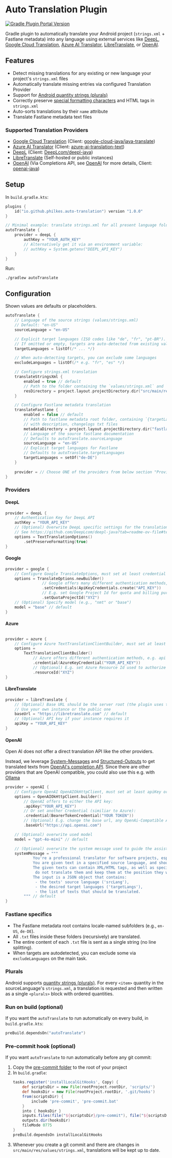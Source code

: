# Auto Translation Plugin
<a href="https://plugins.gradle.org/plugin/io.github.philkes.auto-translation"><img alt="Gradle Plugin Portal Version" src="https://img.shields.io/gradle-plugin-portal/v/io.github.philkes.auto-translation"></a>


Gradle plugin to automatically translate your Android project (`strings.xml` + Fastlane metadata) into any language using external services like [DeepL](https://www.deepl.com/en/pro-api), [Google Cloud Translation](https://cloud.google.com/translate), [Azure AI Translator](https://azure.microsoft.com/en-us/products/ai-services/ai-translator), [LibreTranslate](https://libretranslate.com/), or [OpenAI](https://platform.openai.com/).

## Features

- Detect missing translations for any existing or new language your project's `strings.xml` files
- Automatically translate missing entries via configured Translation Provider
- Support for [Android quantity strings (plurals)](https://developer.android.com/guide/topics/resources/string-resource#Plurals)
- Correctly preserve [special formatting characters](https://developer.android.com/guide/topics/resources/string-resource#escaping_quotes) and HTML tags in `strings.xml`
- Auto-sorts translations by their `name` attribute
- Translate Fastlane metadata text files

### Supported Translation Providers
- [Google Cloud Translation](https://cloud.google.com/translate) (Client: [google-cloud-java/java-translate](https://github.com/googleapis/google-cloud-java/tree/main/java-translate))
- [Azure AI Translator](https://azure.microsoft.com/en-us/products/ai-services/ai-translator) (Client: [azure-ai-translation-text](https://github.com/Azure/azure-sdk-for-java/tree/azure-ai-translation-text_1.1.6/sdk/translation/azure-ai-translation-text/))
- [DeepL](https://www.deepl.com/en/pro-api) (Client: [DeepLcom/deepl-java](https://github.com/DeepLcom/deepl-java))
- [LibreTranslate](https://libretranslate.com/) (Self-hosted or public instances)
- [OpenAI](https://platform.openai.com/) (Via Completions API, see [OpenAI](#openai) for more details, Client: [openai-java](https://github.com/openai/openai-java))

## Setup

In `build.gradle.kts`:
```kotlin
plugins {
    id("io.github.philkes.auto-translation") version "1.0.0"
}

// Minimal example: translate strings.xml for all present language folders using DeepL
autoTranslate {
    provider = deepL {
        authKey = "YOUR_AUTH_KEY"
        // Alternatively get it via an environment variable:
        // authKey = System.getenv("DEEPL_API_KEY")
    }
}
```

Run:
```shell
./gradlew autoTranslate
```

## Configuration

Shown values are defaults or placeholders.
```kotlin
autoTranslate {
    // Language of the source strings (values/strings.xml)
    // Default: "en-US"
    sourceLanguage = "en-US"

    // Explicit target languages (ISO codes like "de", "fr", "pt-BR").
    // If omitted or empty, targets are auto-detected from existing values-* folders.
    targetLanguages = listOf(/* ... */)

    // When auto-detecting targets, you can exclude some languages
    excludeLanguages = listOf(/* e.g. "fr", "es" */)

    // Configure strings.xml translation
    translateStringsXml {
        enabled = true // default
        // Path to the folder containing the `values/strings.xml` and `values-{targetLanguage}` folders.
        resDirectory = project.layout.projectDirectory.dir("src/main/res") // default
    }

    // Configure Fastlane metadata translation
    translateFastlane {
        enabled = false // default
        // Path to fastlane metadata root folder, containing `{targetLanguage` folders
        // with description, changelogs txt files
        metadataDirectory = project.layout.projectDirectory.dir("fastlane/metadata/android") // default
        // Language of the source fastlane documentation
        // Defaults to autoTranslate.sourceLanguage
        sourceLanguage = "en-US"
        // Explicit target languages for Fastlane
        // Defaults to autoTranslate.targetLanguages
        targetLanguages = setOf("de-DE")
    }
    
    provider = // Choose ONE of the providers from below section "Providers"
}
```

### Providers

#### DeepL
```kotlin
provider = deepL {
    // Authentication Key for DeepL API
    authKey = "YOUR_API_KEY"
    // (Optional) Overwrite DeepL specific settings for the translations
    // See https://github.com/DeepLcom/deepl-java?tab=readme-ov-file#text-translation-options
    options = TextTranslationOptions()
        .setPreserveFormatting(true)
}
```

#### Google
```kotlin
provider = google {
    // Configure Google TranslateOptions, must set at least credential
    options = TranslateOptions.newBuilder() 
                // Google offers many different authentication methods, e.g. api key:
                .setCredentials(ApiKeyCredentials.create("API_KEY"))
                // E.g. set Google Project Id for quota and billing purposes
                .setQuotaProjectId("XYZ")
    // (Optional) Specify model (e.g., "nmt" or "base")
    model = "base" // default
}
```

#### Azure
```kotlin

provider = azure {
    // Configure Azure TextTranslationClientBuilder, must set at least credential
    options = 
        TextTranslationClientBuilder() 
            // Azure offers different authentication methods, e.g. api key:
            .credential(AzureKeyCredential("YOUR_API_KEY"))
            // (Optional) E.g. set Azure Resource Id used to authorize requests
            .resourceId("XYZ")
}
```

#### LibreTranslate
```kotlin
provider = libreTranslate {
    // (Optional) Base URL should be the server root (the plugin uses the /translate endpoint)
    // Use your own instance or the public one
    baseUrl = "https://libretranslate.com" // default
    // (Optional) API key if your instance requires it
    apiKey = "YOUR_API_KEY"
}
```

#### OpenAI

Open AI does not offer a direct translation API like the other providers.

Instead, we leverage [System-Messages](https://platform.openai.com/docs/guides/prompt-engineering) and [Structured-Outputs](https://platform.openai.com/docs/guides/structured-outputs) to get translated texts from [OpenAI's completion API](https://platform.openai.com/docs/api-reference/completions).
Since there are other providers that are OpenAI compatible, you could also use this e.g. with [Ollama](https://ollama.com/blog/openai-compatibility)
```kotlin
provider = openAI {
    // Configure OpenAI OpenAIOkHttpClient, must set at least apiKey or credential
    options = OpenAIOkHttpClient.builder()
        // OpenAI offers to either the API key:
        .apiKey("YOUR_API_KEY")
        // Or set another Credential (similiar to Azure):
        .credential(BearerTokenCredential("YOUR TOKEN"))
        // (Optional) E.g. change the base url, any OpenAi-Compatible API should work
        .baseUrl("https://api.openai.com")

    // (Optional) overwrite used model
    model = "gpt-4o-mini" // default

    // (Optional) overwrite the system message used to guide the assistant
    systemMessage = """
            You're a professional translator for software projects, especially Android apps.
            You are given text in a specified source language, and should translate it in the most suitable way to the specified target language.
            The given texts can contain XML/HTML tags, as well as special string formatting placeholders like '%1$s',
             do not translate them and keep them at the position they were originally.
            The input is a JSON object that contains:
             - the texts' source language ('srcLang'),
             - the desired target languages ('targetLangs'),
             - the list of texts that should be translated.
        """ // default
}
```

### Fastlane specifics

- The Fastlane metadata root contains locale-named subfolders (e.g., `en-US`, `de-DE`).
- All `.txt` files inside these folders (recursively) are translated.
- The entire content of each `.txt` file is sent as a single string (no line splitting).
- When targets are autodetected, you can exclude some via `excludeLanguages` on the main task.

### Plurals

Android supports [quantity strings (plurals)](https://developer.android.com/guide/topics/resources/string-resource#Plurals).
For every `<item>` quantity in the sourceLanguage's `strings.xml`, a translation is requested and then written as a single `<plurals>` block with ordered quantities.

### Run on build (optional)

If you want the `autoTranslate` to run automatically on every build, in `build.gradle.kts`:
```kotlin
preBuild.dependsOn("autoTranslate")
```

### Pre-commit hook (optional)

If you want `autoTranslate` to run automatically before any git commit:
1. Copy the [pre-commit folder](./pre-commit) to the root of your project
2. In `build.gradle`:
    ```groovy
    tasks.register('installLocalGitHooks', Copy) {
        def scriptsDir = new File(rootProject.rootDir, 'scripts/')
        def hooksDir = new File(rootProject.rootDir, '.git/hooks')
        from(scriptsDir) {
            include 'pre-commit', 'pre-commit.bat'
        }
        into { hooksDir }
        inputs.files(file("${scriptsDir}/pre-commit"), file("${scriptsDir}/pre-commit.bat"))
        outputs.dir(hooksDir)
        fileMode 0775
    }
    preBuild.dependsOn installLocalGitHooks
    ```
3. Whenever you create a git commit and there are changes in `src/main/res/values/strings.xml`, translations will be kept up to date.
